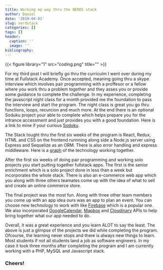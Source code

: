 ```yaml
---
title: Working my way thru the NERDS stack
author: Daniel
date: '2019-04-01'
slug: nerdstack
categories: []
tags: []
header:
  caption: ''
  image: ''
bibliography:
---
```

{{< figure library="1" src="coding.png" title="" >}}

For my third post I will briefly go thru the curriculm I went over during my time at Fullstack Academy. Once accepted,
meaning going thru a skype interview which involves pair programming with a proffesor or a fellow where you work thru a problem together and they asses you or provide some guidance to complete the challenge. In my experience, completing the javascript night class for a month provided me the foundation to pass the interview and start the program. The night class is great you go thru functions, loops, recurcion and much more. At the end there is an optional Soduku project your able to complete which helps prepare you for the intrance accessment and just provides you with a good foundation. Here is a link to mine if your curious [Sodoku](https://repl.it/@DanielCasasola/GlumSharpQueries).

The Stack tought thru the first six weeks of the program is React, Redux, HTML and CSS on the frontend runnning along side a Node.js server using Express and Sequelize as an ORM. There is also error handling and express middleware. Here is a
[graph](https://fullstackacademy.github.io/stack-map/) of the technology working together.

After the first six weeks of doing pair programming and working solo projects you start putting together fullstack apps. The first is the senior enrichment which is a solo project done in less than a week but incorporates the whole stack. There is also an e-commerce web app which you along with three others teamates come up with the idea of what to sell and create an online commerce store.

The final project was the most fun. Along with three other team members you come up with an app idea ours was an app to   plan an event. You can choose new technology to work with like [Firebase](https://firebase.google.com) which is a popular one. We also incorporated [GoogleCalendar](https://developers.google.com/calendar/), [Mapbox](https://www.mapbox.com/) and [Cloudinary](https://cloudinary.com/) APIs to help bring together what our app needed to do.

Overall, it was a great experience and you learn ALOT to say the least. The above is just a glimpse of the projects we did while completing the program. Ofcourse, the learning never stops and there is always new things to learn. Most students if not all students land a job as software engineers. In my case it took three months after completing the program and I am currently working with a PHP, MySQL and Javascript stack.

### Cheers!
